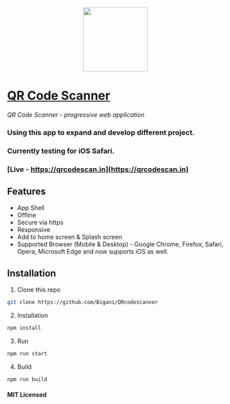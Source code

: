 ### <p align="center"><img width="150px" height="150px" src="https://raw.githubusercontent.com/code-kotis/qr-code-scanner/master/app/images/touch/android-chrome-192x192.png"></p>

# [QR Code Scanner](https://qrcodescan.in)

*QR Code Scanner - progressive web application*
### Using this app to expand and develop different project.
### Currently testing for iOS Safari.

### [Live - https://qrcodescan.in](https://qrcodescan.in) 

## Features

  - App Shell
  - Offline
  - Secure via https
  - Responsive
  - Add to home screen & Splash screen
  - Supported Browser (Mobile & Desktop) - Google Chrome, Firefox, Safari, Opera, Microsoft Edge and now supports iOS as well.

## Installation

1. Clone this repo

  ```bash
  git clone https://github.com/Bigani/QRcodescanner
  ```

2. Installation

  ```bash
  npm install
  ```

3. Run

  ```bash
  npm run start
  ```

4. Build

  ```bash
  npm run build
  ``` 

#### MIT Licensed
